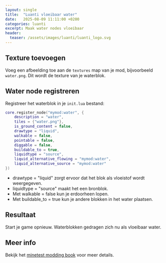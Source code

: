 ```yaml
---
layout: single
title:  "Luanti vloeibaar water"
date:   2025-08-09 11:11:00 +0200
categories: luanti
excerpt: Maak water nodes vloeibaar
header:
  teaser: /assets/images/luanti/luanti_logo.svg
---
```


## Texture toevoegen

Voeg een afbeelding toe aan de `textures` map van je mod, bijvoorbeeld `water.png`. Dit wordt de texture van je waterblok.

## Water node registreren

Registreer het waterblok in je `init.lua` bestand:

```lua
core.register_node("mymod:water", {
    description = "water",
    tiles = {"water.png"},
    is_ground_content = false,
    drawtype = "liquid",
    walkable = false,
    pointable = false,
    diggable = false,
    buildable_to = true,
    liquidtype = "source",
    liquid_alternative_flowing = "mymod:water",
	liquid_alternative_source = "mymod:water"
})
```

- drawtype = "liquid" zorgt ervoor dat het blok als vloeistof wordt weergegeven.
- liquidtype = "source" maakt het een bronblok.
- Met walkable = false kun je erdoorheen lopen.
- Met buildable_to = true kun je andere blokken in het water plaatsen.

## Resultaat
Start je game opnieuw. Waterblokken gedragen zich nu als vloeibaar water.

## Meer info

Bekijk het [minetest modding book](https://rubenwardy.com/minetest_modding_book/en/items/node_drawtypes.html#liquid-nodes) voor meer details.